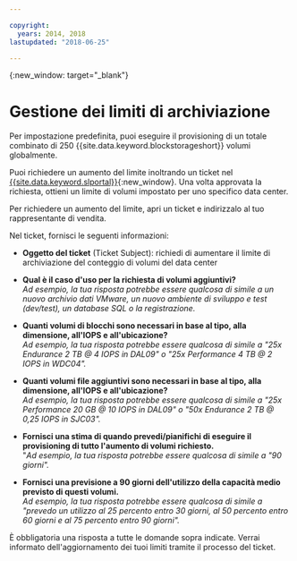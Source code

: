 ```yaml
---

copyright:
  years: 2014, 2018
lastupdated: "2018-06-25"

---
```

{:new_window: target="_blank"}

# Gestione dei limiti di archiviazione

Per impostazione predefinita, puoi eseguire il provisioning di un totale combinato di 250 {{site.data.keyword.blockstorageshort}} volumi globalmente. 

Puoi richiedere un aumento del limite inoltrando un ticket nel [{{site.data.keyword.slportal}}](https://control.softlayer.com/){:new_window}. Una volta approvata la richiesta, ottieni un limite di volumi impostato per uno specifico data center.  

Per richiedere un aumento del limite, apri un ticket e indirizzalo al tuo rappresentante di vendita.

Nel ticket, fornisci le seguenti informazioni:

- **Oggetto del ticket** (Ticket Subject): richiedi di aumentare il limite di archiviazione del conteggio di volumi del data center

- **Qual è il caso d'uso per la richiesta di volumi aggiuntivi?** <br />
*Ad esempio, la tua risposta potrebbe essere qualcosa di simile a un nuovo archivio dati VMware, un nuovo ambiente di sviluppo e test (dev/test), un database SQL o la registrazione.*

- **Quanti volumi di blocchi sono necessari in base al tipo, alla dimensione, all'IOPS e all'ubicazione?** <br />
*Ad esempio, la tua risposta potrebbe essere qualcosa di simile a "25x Endurance 2 TB @ 4 IOPS in DAL09" o "25x Performance 4 TB @ 2 IOPS in WDC04".*

- **Quanti volumi file aggiuntivi sono necessari in base al tipo, alla dimensione, all'IOPS e all'ubicazione?** <br />
*Ad esempio, la tua risposta potrebbe essere qualcosa di simile a "25x Performance 20 GB @ 10 IOPS in DAL09" o "50x Endurance 2 TB @ 0,25 IOPS in SJC03".*
 
- **Fornisci una stima di quando prevedi/pianifichi di eseguire il provisioning di tutto l'aumento di volumi richiesto.** <br />
 "*Ad esempio, la tua risposta potrebbe essere qualcosa di simile a "90 giorni".*

- **Fornisci una previsione a 90 giorni dell'utilizzo della capacità medio previsto di questi volumi.** <br />
*Ad esempio, la tua risposta potrebbe essere qualcosa di simile a "prevedo un utilizzo al 25 percento entro 30 giorni, al 50 percento entro 60 giorni e al 75 percento entro 90 giorni".*

È obbligatoria una risposta a tutte le domande sopra indicate. Verrai informato dell'aggiornamento dei tuoi limiti tramite il processo del ticket. 
